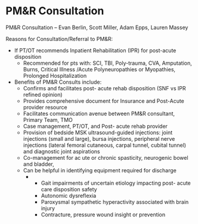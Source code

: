 # PM&R Consultation

PM&R Consultation – Evan Berlin, Scott Miller, Adam Epps, Lauren Massey

Reasons for Consultation/Referral to PM&R:

-   If PT/OT recommends Inpatient Rehabilitation (IPR) for post-acute
    disposition
    -   Recommended for pts with: SCI, TBI, Poly-trauma, CVA,
        Amputation, Burns, Critical Illness /Acute Polyneuropathies or
        Myopathies, Prolonged Hospitalization
-   Benefits
    of PM&R Consults include:
    -   Confirms
        and facilitates post- acute rehab disposition (SNF vs IPR
        refined opinion)
    -   Provides
        comprehensive document for Insurance and Post-Acute provider
        resource
    -   Facilitates
        communication avenue between PM&R consultant, Primary Team, TMO
    -   Case
        management, PT/OT, and Post- acute rehab provider
    -   Provision
        of bedside MSK ultrasound-guided injections: joint injections
        (small and large), bursa injections, peripheral nerve injections
        (lateral femoral cutaneous, carpal tunnel, cubital tunnel) and
        diagnostic joint aspirations
    -   Co-management for ac
        ute or chronic spasticity, neurogenic bowel and bladder,
    -   Can
        be helpful in identifying equipment required for discharge
        -   -   Gait impairments of uncertain etiology impacting post-
                acute care disposition safety
            -   Autonomic dysreflexia
            -   Paroxysmal sympathetic hyperactivity associated with
                brain injury
            -   Contracture, pressure wound insight or prevention
